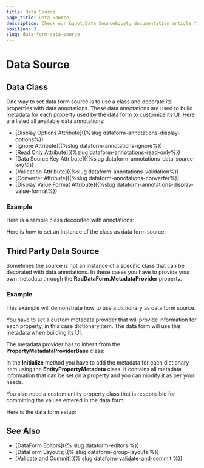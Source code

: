 ```yaml
---
title: Data Source
page_title: Data Source
description: Check our &quot;Data Source&quot; documentation article for Telerik DataForm for Xamarin control.
position: 3
slug: data-form-data-source
---
```


# Data Source

## Data Class

One way to set data form source is to use a class and decorate its properties with data annotations. These data annotations are used to build metadata for each property used by the data form to customize its UI. Here are listed all available data annotations:

- [Display Options Attribute]({%slug dataform-annotations-display-options%})
- [Ignore Attribute]({%slug dataform-annotations-ignore%})
- [Read Only Attribute]({%slug dataform-annotations-read-only%})
- [Data Source Key Attribute]({%slug dataform-annotations-data-source-key%})
- [Validation Attribute]({%slug dataform-annotations-validation%})
- [Converter Attribute]({%slug dataform-annotations-converter%})
- [Display Value Format Attribute]({%slug dataform-annotations-display-value-format%})

### Example 

Here is a sample class decorated with annotations:

<snippet id='dataform-source-dataclass-class'/>

Here is how to set an instance of the class as data form source:

<snippet id='dataform-source-dataclass-dataform'/>


##  Third Party Data Source

Sometimes the source is not an instance of a specific class that can be decorated with data annotations. In these cases you have to provide your own metadata through the **RadDataForm.MetadataProvider** property.

### Example

This example will demonstrate how to use a dictionary as data form source.

<snippet id='dataform-source-customsource-source'/>

You have to set a custom metadata provider that will provide information for each property, in this case dictionary item. The data form will use this metadata when building its UI.

The metadata provider has to inherit from the **PropertyMetadataProviderBase** class:

<snippet id='dataform-source-customsource-metadataprovider'/>

In the **Initialize** method you have to add the metadata for each dictionary item using the **EntityPropertyMetadata** class. It contains all metadata information that can be set on a property and you can modify it as per your needs.

You also need a custom entity property class that is responsible for committing the values entered in the data form:

<snippet id='dataform-source-customsource-entityproperty'/>

Here is the data form setup:

<snippet id='dataform-source-customsource-dataform-setup'/>

## See Also

- [DataForm Editors]({% slug dataform-editors %})
- [DataForm Layouts]({% slug dataform-group-layouts %})
- [Validate and Commit]({% slug dataform-validate-and-commit %})
